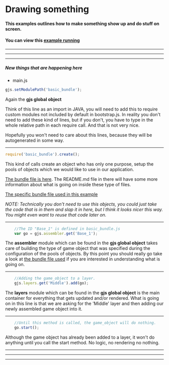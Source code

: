 [example]: http://diegomarquez.github.io/game/examples/game_object_creation/index.html
[bundles]: ../resources/bundles
[basic_bundle]: ../resources/bundles/basic_bundle.js

# Drawing something

#### This examples outlines how to make something show up and do stuff on screen. 
#### You can view this [example running][example]

**********
**********
**********

##### New things that are happening here

* main.js

```javascript
gjs.setModulePath('basic_bundle');
```

Again the **gjs global object**

Think of this line as an import in JAVA, you will need to add this to require custom modules
not included by default in bootstrap.js. In reality you don't need to add these kind of lines,
but if you don't, you have to type in the whole relative path in each require call. And that is not very nice.

Hopefully you won't need to care about this lines, because they will be autogenerated in some way.

**********

```javascript
require('basic_bundle').create();  
```
This kind of calls create an object who has only one purpose, setup the pools of objects which we would
like to use in our application. 

[The bundle file is here][bundles]. The README.md file in there will have some more information about what is going on inside these type of files.

[The specific bundle file used in this example][basic_bundle]

*NOTE: Technically you don't need to use this objects, you could just take the code that is in them and slap it in here, but I think it looks nicer this way. You might even want to reuse that code later on.*

**********

```javascript
	//The ID "Base_1" is defined in basic_bundle.js
	var go = gjs.assembler.get('Base_1');
```

The **assembler** module which can be found in the **gjs global object** takes care of building the type of game object that was specified during the configuration of the pools of objects. By this point
you should really go take a look at [the bundle file used](../resources/bundles/basic_bundle.js) if you are interested in understanding what is going on.

**********

```javascript
	//Adding the game_object to a layer. 
	gjs.layers.get('Middle').add(go);
```

The **layers** module which can be found in the **gjs global object** is the main container for everything that gets updated and/or rendered. What is going on in this line is that we are asking for the 'Middle' layer and then adding our newly assembled game object into it.

**********

```javascript
	//Until this method is called, the game_object will do nothing.
	go.start();
```

Although the game object has already been added to a layer, it won't do anything until you call the start method. No logic, no rendering no nothing.

**********
**********
**********
